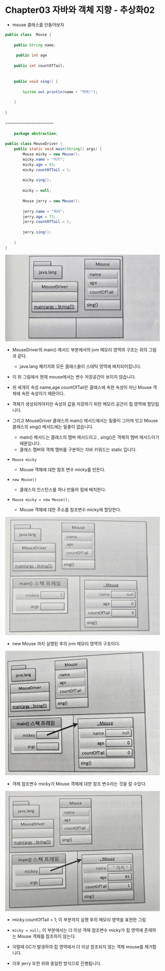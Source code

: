 # Chapter03 자바와 객체 지향 - 추상화02

- mouse 클래스를 만들어보자 

``` java
public class  Mouse {
    
   	public String name;
    
  	 public int age
         
    public int countOfTail;
    
    
    public void sing() {
		
        System.out.println(name + "찍찍!");
    	
    }
       
}

======================
    
    package abstraction;

public class MouseDriver {
	public static void main(String[] args) {
		Mouse micky = new Mouse();
		micky.name = "미키";
		micky.age = 85;
		micky.countOfTail = 1;

		micky.sing();

		micky = null;

		Mouse jerry = new Mouse();

		jerry.name = "제리";
		jerry.age = 73;
		jerry.countOfTail = 1;

		jerry.sing();

	}
}

```



![image-20241222143757277](https://raw.githubusercontent.com/CUCU7103/save-image-repo/main/image/image-20241222143757277.png)

- MouseDriver의  main() 메서드 부분에서의 jvm 메모리 영역의 구조는 위의 그림과 같다.
  - java.lang  패키지와 모든 클래스들이 스테틱 영역에 배치되어집니다.

- 이 위 그림에서 현재 mouse에서는 변수 저장공간이 보이지 않습니다.
- 위 세개의 속성 name,age countOfTail은 클래스에 속한 속성이 아닌 Mouse 객체에 속한 속성이기 때문이다.
- 객체가 생성되어야지만 속성의 값을 저장하기 위한 메모리 공간이 힙 영역에 할당됩니다.

- 그리고 MouseDriver 클래스의 main() 메서드에서는 밑줄이 그어져 잇고 Mouse 클래스의 sing() 메서드에는 밑줄이 없습니다.
  - main() 메서드는 클래스의 멤버 메서드이고 , sing()은 객체의 멤버 메서드이기 때문입니다.
  - 클래스 멤버와 객체 멤버를 구분하는 자바 키워드는 static 입니다.

- `Mouse micky` 
  - Mouse 객체에 대한 참조 변수 micky를 만든다.
- `new Mouse()` 
  - 클래스의 인스턴스를 하나 만들어 힙에 배치한다.
- `Mouse micky = new Mouse();` 
  - Mouse 객체에 대한 주소를 참조변수 micky에 할당한다.



![image-20241222163158785](https://raw.githubusercontent.com/CUCU7103/save-image-repo/main/image/image-20241222163158785.png)

- new Mouse 까지 실행된 후의 jvm 메모리 영역의 구조이다.

![image-20241222163355445](https://raw.githubusercontent.com/CUCU7103/save-image-repo/main/image/image-20241222163355445.png)

- 객체 참조변수 micky가 Mouse 객체에 대한 참조 변수라는 것을 알 수있다.

![image-20241222163526402](https://raw.githubusercontent.com/CUCU7103/save-image-repo/main/image/image-20241222163526402.png)

- micky.countOfTail = 1; 이 부분까지 실행 후의 메모리 영역을 표현한 그림

- `micky = null;`  이 부분에서는 더 이상 객체 참조변수 micky가  힙 영역에 존재하는 Mouse 객체를 참조하지 않는다.
- 이럴때 GC가 발생하여 힙 영역에서 더 이상 참조되지 않는 객체 mouse를 제거합니다.
- 이후 jerry 또한 위와 동일한 방식으로 진행됩니다.







